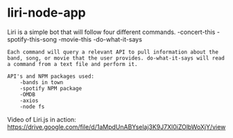 # liri-node-app

Liri is a simple bot that will follow four different commands.
    -concert-this
    -spotify-this-song
    -movie-this
    -do-what-it-says

    Each command will query a relevant API to pull information about the band, song, or movie that the user provides. do-what-it-says will read a command from a text file and perform it.

    API's and NPM packages used:
        -bands in town
        -spotify NPM package
        -OMDB
        -axios
        -node fs

Video of Liri.js in action:
https://drive.google.com/file/d/1aMpdUnABYselaj3K9J7Xl0iZOlbWoXjY/view